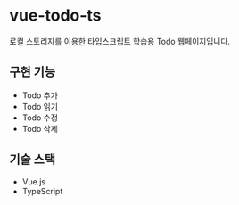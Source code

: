 # vue-todo-ts

로컬 스토리지를 이용한 타입스크립트 학습용 Todo 웹페이지입니다.

## 구현 기능

<ul>
  <li>Todo 추가</li>
  <li>Todo 읽기</li>
  <li>Todo 수정</li>
  <li>Todo 삭제</li>
</ul>

## 기술 스택

<ul>
  <li>Vue.js</li>
  <li>TypeScript</li>
</ul>